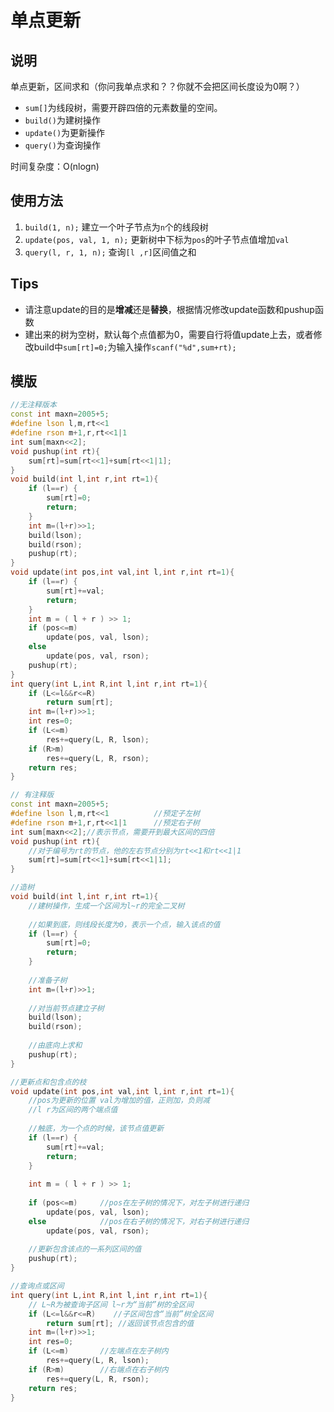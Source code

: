 # 单点更新

## 说明
单点更新，区间求和（你问我单点求和？？你就不会把区间长度设为0啊？）

* `sum[]`为线段树，需要开辟四倍的元素数量的空间。
* `build()`为建树操作
* `update()`为更新操作
* `query()`为查询操作

时间复杂度：O(nlogn)

## 使用方法
1. `build(1, n);` 建立一个叶子节点为`n`个的线段树
2. `update(pos, val, 1, n);` 更新树中下标为`pos`的叶子节点值增加`val`
3. `query(l, r, 1, n);` 查询`[l ,r]`区间值之和

## Tips
* 请注意update的目的是**增减**还是**替换**，根据情况修改update函数和pushup函数
* 建出来的树为空树，默认每个点值都为0，需要自行将值update上去，或者修改build中`sum[rt]=0;`为输入操作`scanf("%d",sum+rt);`


## 模版
```C++
//无注释版本
const int maxn=2005+5;
#define lson l,m,rt<<1
#define rson m+1,r,rt<<1|1
int sum[maxn<<2];
void pushup(int rt){
    sum[rt]=sum[rt<<1]+sum[rt<<1|1];
}
void build(int l,int r,int rt=1){
    if (l==r) {
        sum[rt]=0;
        return;
    }
    int m=(l+r)>>1;
    build(lson);
    build(rson);
    pushup(rt);
}
void update(int pos,int val,int l,int r,int rt=1){
    if (l==r) {
        sum[rt]+=val;
        return;
    }
    int m = ( l + r ) >> 1;
    if (pos<=m)
        update(pos, val, lson);
    else
        update(pos, val, rson);
    pushup(rt);
}
int query(int L,int R,int l,int r,int rt=1){
    if (L<=l&&r<=R)
        return sum[rt];
    int m=(l+r)>>1;
    int res=0;
    if (L<=m)
        res+=query(L, R, lson);
    if (R>m)
        res+=query(L, R, rson);
    return res;
}
```


```C++
// 有注释版
const int maxn=2005+5;
#define lson l,m,rt<<1          //预定子左树
#define rson m+1,r,rt<<1|1      //预定右子树
int sum[maxn<<2];//表示节点，需要开到最大区间的四倍
void pushup(int rt){
    //对于编号为rt的节点，他的左右节点分别为rt<<1和rt<<1|1
    sum[rt]=sum[rt<<1]+sum[rt<<1|1];
}

//造树
void build(int l,int r,int rt=1){
    //建树操作，生成一个区间为l~r的完全二叉树
    
    //如果到底，则线段长度为0，表示一个点，输入该点的值
    if (l==r) {
        sum[rt]=0;
        return;
    }
    
    //准备子树
    int m=(l+r)>>1;
    
    //对当前节点建立子树
    build(lson);
    build(rson);
    
    //由底向上求和
    pushup(rt);
}

//更新点和包含点的枝
void update(int pos,int val,int l,int r,int rt=1){
    //pos为更新的位置 val为增加的值，正则加，负则减
    //l r为区间的两个端点值
    
    //触底，为一个点的时候，该节点值更新
    if (l==r) {
        sum[rt]+=val;
        return;
    }
    
    int m = ( l + r ) >> 1;
    
    if (pos<=m)     //pos在左子树的情况下，对左子树进行递归
        update(pos, val, lson);
    else            //pos在右子树的情况下，对右子树进行递归
        update(pos, val, rson);
    
    //更新包含该点的一系列区间的值
    pushup(rt);
}

//查询点或区间
int query(int L,int R,int l,int r,int rt=1){
    // L~R为被查询子区间 l~r为“当前”树的全区间
    if (L<=l&&r<=R)    //子区间包含“当前”树全区间
        return sum[rt]; //返回该节点包含的值
    int m=(l+r)>>1;
    int res=0;
    if (L<=m)       //左端点在左子树内
        res+=query(L, R, lson);
    if (R>m)        //右端点在右子树内
        res+=query(L, R, rson);
    return res;
}
```

